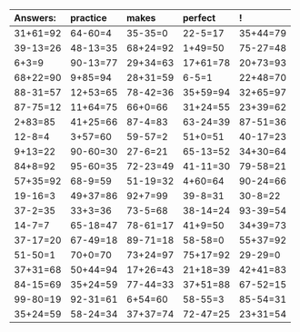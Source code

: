 | Answers: | practice | makes | perfect | ! |
| :--- | :--- | :--- | :--- | :--- |
| 31+61=92 | 64-60=4 | 35-35=0 | 22-5=17 | 35+44=79 | 
| 39-13=26 | 48-13=35 | 68+24=92 | 1+49=50 | 75-27=48 | 
| 6+3=9 | 90-13=77 | 29+34=63 | 17+61=78 | 20+73=93 | 
| 68+22=90 | 9+85=94 | 28+31=59 | 6-5=1 | 22+48=70 | 
| 88-31=57 | 12+53=65 | 78-42=36 | 35+59=94 | 32+65=97 | 
| 87-75=12 | 11+64=75 | 66+0=66 | 31+24=55 | 23+39=62 | 
| 2+83=85 | 41+25=66 | 87-4=83 | 63-24=39 | 87-51=36 | 
| 12-8=4 | 3+57=60 | 59-57=2 | 51+0=51 | 40-17=23 | 
| 9+13=22 | 90-60=30 | 27-6=21 | 65-13=52 | 34+30=64 | 
| 84+8=92 | 95-60=35 | 72-23=49 | 41-11=30 | 79-58=21 | 
| 57+35=92 | 68-9=59 | 51-19=32 | 4+60=64 | 90-24=66 | 
| 19-16=3 | 49+37=86 | 92+7=99 | 39-8=31 | 30-8=22 | 
| 37-2=35 | 33+3=36 | 73-5=68 | 38-14=24 | 93-39=54 | 
| 14-7=7 | 65-18=47 | 78-61=17 | 41+9=50 | 34+39=73 | 
| 37-17=20 | 67-49=18 | 89-71=18 | 58-58=0 | 55+37=92 | 
| 51-50=1 | 70+0=70 | 73+24=97 | 75+17=92 | 29-29=0 | 
| 37+31=68 | 50+44=94 | 17+26=43 | 21+18=39 | 42+41=83 | 
| 84-15=69 | 35+24=59 | 77-44=33 | 37+51=88 | 67-52=15 | 
| 99-80=19 | 92-31=61 | 6+54=60 | 58-55=3 | 85-54=31 | 
| 35+24=59 | 58-24=34 | 37+37=74 | 72-47=25 | 23+31=54 | 
